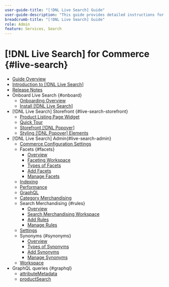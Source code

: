 ```yaml
---
user-guide-title: "[!DNL Live Search] Guide"
user-guide-description: "This guide provides detailed instructions for using [!DNL Live Search] from Adobe Commerce."
breadcrumb-title: "[!DNL Live Search] Guide"
role: Admin
feature: Services, Search
---
```

# [!DNL Live Search] for Commerce {#live-search}

- [Guide Overview](guide-overview.md)
- [Introduction to [!DNL Live Search]](overview.md)
- [Release Notes](release-notes.md)
- Onboard Live Search {#onboard}
   - [Onboarding Overview](onboarding-overview.md)
   - [Install [!DNL Live Search]](install.md)
- [!DNL Live Search] Storefront {#live-search-storefront}
   - [Product Listing Page Widget](plp-styling.md)
   - [Quick Tour](quick-tour.md)
   - [Storefront [!DNL Popover]](storefront-popover.md)
   - [Styling [!DNL Popover] Elements](storefront-popover-styling.md)
- [!DNL Live Search] Admin{#live-search-admin}
   - [Commerce Configuration Settings](configuration.md)
   - Facets {#facets}
      - [Overview](facets.md)
      - [Faceting Workspace](faceting-workspace.md)
      - [Types of Facets](facets-type.md)
      - [Add Facets](facets-add.md)
      - [Manage Facets](facets-manage.md)
   - [Indexing](indexing.md)
   - [Performance](performance.md)
   - [GraphQL](graphql.md)
   - [Category Merchandising](category-merch.md)
   - Search Merchandising {#rules}
      - [Overview](rules.md)
      - [Search Merchandising Workspace](rules-workspace.md)
      - [Add Rules](rules-add.md)
      - [Manage Rules](rules-manage.md)
   - [Settings](settings.md)
   - Synonyms {#synonyms}
      - [Overview](synonyms.md)
      - [Types of Synonyms](synonyms-type.md)
      - [Add Synonyms](synonyms-add.md)
      - [Manage Synonyms](synonyms-manage.md)
   - [Workspace](workspace.md)
- GraphQL queries {#graphql}
   - [attributeMetadata](https://developer.adobe.com/commerce/webapi/graphql/schema/live-search/queries/attribute-metadata/)
   - [productSearch](https://developer.adobe.com/commerce/webapi/graphql/schema/live-search/queries/product-search/)